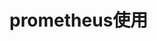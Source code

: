 


# prometheus使用
<!-- 

号称下一代监控系统，来看看它有多强！ 
*** https://mp.weixin.qq.com/s/zqXOYQV_kSYWp3ibr0rH7g

https://mp.weixin.qq.com/s?__biz=Mzg2MDYzODI5Nw==&mid=2247494305&idx=1&sn=db399e75ce81aafb10ba310945b018a0&source=41#wechat_redirect


---------
Prometheus完整的部署方案+实战实例 
https://mp.weixin.qq.com/s/mFczwFdtO1eWzXAfKQ1Wfw
-->

<!-- 
Prometheus 高可用
https://mp.weixin.qq.com/s/aXjUQOBMsP90nCi4yiWaPg
-->



